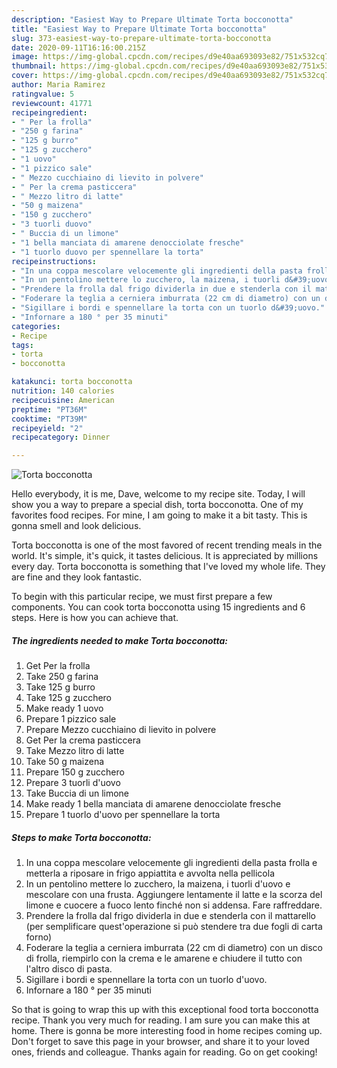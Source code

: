 ```yaml
---
description: "Easiest Way to Prepare Ultimate Torta bocconotta"
title: "Easiest Way to Prepare Ultimate Torta bocconotta"
slug: 373-easiest-way-to-prepare-ultimate-torta-bocconotta
date: 2020-09-11T16:16:00.215Z
image: https://img-global.cpcdn.com/recipes/d9e40aa693093e82/751x532cq70/torta-bocconotta-recipe-main-photo.jpg
thumbnail: https://img-global.cpcdn.com/recipes/d9e40aa693093e82/751x532cq70/torta-bocconotta-recipe-main-photo.jpg
cover: https://img-global.cpcdn.com/recipes/d9e40aa693093e82/751x532cq70/torta-bocconotta-recipe-main-photo.jpg
author: Maria Ramirez
ratingvalue: 5
reviewcount: 41771
recipeingredient:
- " Per la frolla"
- "250 g farina"
- "125 g burro"
- "125 g zucchero"
- "1 uovo"
- "1 pizzico sale"
- " Mezzo cucchiaino di lievito in polvere"
- " Per la crema pasticcera"
- " Mezzo litro di latte"
- "50 g maizena"
- "150 g zucchero"
- "3 tuorli duovo"
- " Buccia di un limone"
- "1 bella manciata di amarene denocciolate fresche"
- "1 tuorlo duovo per spennellare la torta"
recipeinstructions:
- "In una coppa mescolare velocemente gli ingredienti della pasta frolla e metterla a riposare in frigo appiattita e avvolta nella pellicola"
- "In un pentolino mettere lo zucchero, la maizena, i tuorli d&#39;uovo e mescolare con una frusta. Aggiungere lentamente il latte e la scorza del limone e cuocere a fuoco lento finché non si addensa. Fare raffreddare."
- "Prendere la frolla dal frigo dividerla in due e stenderla con il mattarello (per semplificare quest&#39;operazione si può stendere tra due fogli di carta forno)"
- "Foderare la teglia a cerniera imburrata (22 cm di diametro) con un disco di frolla, riempirlo con la crema e le amarene e chiudere il tutto con l&#39;altro disco di pasta."
- "Sigillare i bordi e spennellare la torta con un tuorlo d&#39;uovo."
- "Infornare a 180 ° per 35 minuti"
categories:
- Recipe
tags:
- torta
- bocconotta

katakunci: torta bocconotta 
nutrition: 140 calories
recipecuisine: American
preptime: "PT36M"
cooktime: "PT39M"
recipeyield: "2"
recipecategory: Dinner

---
```



![Torta bocconotta](https://img-global.cpcdn.com/recipes/d9e40aa693093e82/751x532cq70/torta-bocconotta-recipe-main-photo.jpg)

Hello everybody, it is me, Dave, welcome to my recipe site. Today, I will show you a way to prepare a special dish, torta bocconotta. One of my favorites food recipes. For mine, I am going to make it a bit tasty. This is gonna smell and look delicious.

Torta bocconotta is one of the most favored of recent trending meals in the world. It's simple, it's quick, it tastes delicious. It is appreciated by millions every day. Torta bocconotta is something that I've loved my whole life. They are fine and they look fantastic.




To begin with this particular recipe, we must first prepare a few components. You can cook torta bocconotta using 15 ingredients and 6 steps. Here is how you can achieve that.

<!--inarticleads1-->

##### The ingredients needed to make Torta bocconotta:

1. Get  Per la frolla
1. Take 250 g farina
1. Take 125 g burro
1. Take 125 g zucchero
1. Make ready 1 uovo
1. Prepare 1 pizzico sale
1. Prepare  Mezzo cucchiaino di lievito in polvere
1. Get  Per la crema pasticcera
1. Take  Mezzo litro di latte
1. Take 50 g maizena
1. Prepare 150 g zucchero
1. Prepare 3 tuorli d&#39;uovo
1. Take  Buccia di un limone
1. Make ready 1 bella manciata di amarene denocciolate fresche
1. Prepare 1 tuorlo d&#39;uovo per spennellare la torta




<!--inarticleads2-->

##### Steps to make Torta bocconotta:

1. In una coppa mescolare velocemente gli ingredienti della pasta frolla e metterla a riposare in frigo appiattita e avvolta nella pellicola
1. In un pentolino mettere lo zucchero, la maizena, i tuorli d&#39;uovo e mescolare con una frusta. Aggiungere lentamente il latte e la scorza del limone e cuocere a fuoco lento finché non si addensa. Fare raffreddare.
1. Prendere la frolla dal frigo dividerla in due e stenderla con il mattarello (per semplificare quest&#39;operazione si può stendere tra due fogli di carta forno)
1. Foderare la teglia a cerniera imburrata (22 cm di diametro) con un disco di frolla, riempirlo con la crema e le amarene e chiudere il tutto con l&#39;altro disco di pasta.
1. Sigillare i bordi e spennellare la torta con un tuorlo d&#39;uovo.
1. Infornare a 180 ° per 35 minuti




So that is going to wrap this up with this exceptional food torta bocconotta recipe. Thank you very much for reading. I am sure you can make this at home. There is gonna be more interesting food in home recipes coming up. Don't forget to save this page in your browser, and share it to your loved ones, friends and colleague. Thanks again for reading. Go on get cooking!
